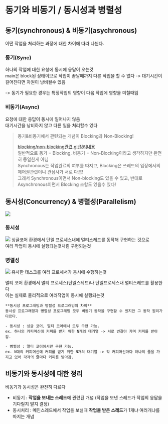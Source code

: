 # 동기와 비동기 / 동시성과 병렬성

## 동기(synchronous) & 비동기(asychronous)
어떤 작업을 처리하는 과정에 대한 차이에 따라 나뉜다.

### 동기(Sync)
하나의 작업에 대한 요청에 동시에 응답이 오는것<br>
main은 block된 상태이므로 작업이 끝날때까지 다른 작업을 할 수 없다 -> 대기시간이 길어진다면 자원이 낭비될수 있음

-> 동기가 필요한 경우는 특정작업의 영향이 다음 작업에 영향을 미칠때임
### 비동기(Async)
요청에 대한 응답이 동시에 일어나지 않음<br>
대기시간을 낭비하지 않고 다른 일을 처리할수 있다

> 동기&비동기에서 관련되는 개념이 Blocking과 Non-Blocking!
> 
> [blocking/non-blocking관련 git정리내용](https://github.com/fhwmqkfl/YJs_TIL/blob/main/CS/blockIO_nonblockIO.md)<br>
> 일반적으로 동기 = Blocking, 비동기 = Non-Blocking이라고 생각하지만 완전히 동일한게 아님<br>
> Synchronous는 작업완료의 여부를 따지고,  Blocking은 쓰레드의 입장에서의 제어권관련이니 관심사가 서로 다름!<br>
> 그래서 Synchronous이면서 Non-blocking도 있을 수 있고, 반대로 Asynchronous이면서 Blocking 조합도 있을수 있다!<br>

## 동시성(Concurrency) & 병렬성(Parallelism)
<img src="https://t1.daumcdn.net/cfile/tistory/99AD02405FBBB94910">

### 동시성 
<img src="https://velog.velcdn.com/images%2Fcha-suyeon%2Fpost%2Fe13b6da0-c211-44d6-a8bf-a7dee3d539b3%2Fimage.png">
싱글코어 환경에서 단일 프로세스내에 멀티스레드를 동작해 구현하는 것으로<br>
여러 작업이 동시에 실행되는것처럼 구현되는것


### 병렬성
<img src="https://velog.velcdn.com/images%2Fcha-suyeon%2Fpost%2Fd7ddc0d2-23b6-41fe-b406-3c1284634e22%2Fimage.png">
유사한 테스크를 여러 프로세서가 동시에 수행하는것

멀티 코어 환경에서 멀티 프로세스(단일스레드)나 단일프로세스내 멀티스레드를 활용한다<br>
이는 실제로 물리적으로 여러작업이 동시에 실행되는것

    **동시성 프로그래밍과 병렬성 프로그래밍의 차이**
    동시성 프로그래밍과 병렬성 프로그래밍 모두 비동기 동작을 구현할 수 있지만 그 동작 원리가 다르다.
    
    - 동시성 : 싱글 코어, 멀티 코어에서 모두 구현 가능.
    ex. 하나의 커피머신에 커피를 받기 위한 N개의 대기열 -> 서로 번갈아 가며 커피를 받아감.

    - 병렬성 : 멀티 코어에서만 구현 가능.
    ex. N대의 커피머신에 커피를 받기 위한 N개의 대기열 -> 각 커피머신마다 하나의 줄을 가지고 있어 각각의 줄마다 커피를 받아감.

## 비동기와 동시성에 대한 정리
비동기과 동시성은 완전히 다르다
- 비동기 : **작업을 보내는 스레드**에 관련된 개념 (작업을 보낸 스레드가 작업의 응답을 기다릴지 말지 결정)
- 동시처리 : 메인스레드에서 작업을 보낼때 **작업을 받은 스레드**가 1개냐 여러개냐를 따지는 개념
